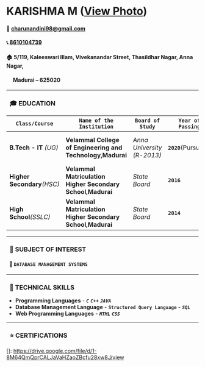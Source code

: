# KARISHMA M ([View Photo][1])          
                                                                                 

#### :email:   [charunandini98@gmail.com](charunandini98@gmail.com) 

#### :telephone_receiver: [8610104739](tel:8610104739)

#### :house:  5/119, Kaleeswari Illam, Vivekanandar Street, Thasildhar Nagar, Anna Nagar,
#### &ensp;&ensp; Madurai – 625020


---
[1]:https://github.com/KarishmaMarimuthu/resume/blob/master/Photo.JPG

### &ensp;:mortar_board: EDUCATION



 **`Class/Course`** | **`Name of the Institution`** | **`Board of Study`** | **`Year of Passing`** | **`Percentage`** | **`Reference Links`**
 --- | --- | --- | --- | --- | ---
 **B.Tech - IT** _(UG)_ | **Velammal College of Engineering and Technology,Madurai** | *Anna University (R-2013)* | **`2020`**(Pursuing) |  ***`88.1`***(CGPA - 8.81 till 6th semester) |  [UG Marksheets][2]
 **Higher Secondary**_(HSC)_ | **Velammal Matriculation Higher Secondary School,Madurai** | *State Board* | **`2016`** | ***`93`*** |  [HSC Marksheet][3]
 **High School**_(SSLC)_ | **Velammal Matriculation Higher Secondary School,Madurai** | *State Board* | **`2014`** | ***`97.4`*** |  [SSLC Marksheet][4]
---
[2]: www.google.com
[3]: www.google.com
[4]: www.google.com
### &ensp;:book: SUBJECT OF INTEREST


#### &ensp;:open_file_folder: `DATABASE MANAGEMENT SYSTEMS`

---
### &ensp;:pencil: TECHNICAL SKILLS

- **Programming Languages** - _**`C`**_ _**`C++`**_ _**`JAVA`**_
- **Database Management Language** - **`Structured Query Language`** - _**`SQL`**_
- **Web Programming Languages** - _**`HTML`**_ _**`CSS`**_
---
### &ensp;:star: CERTIFICATIONS

[]: https://drive.google.com/file/d/1-8M64QmQprCALJaVaHZaoZBcfu28xw8J/view


